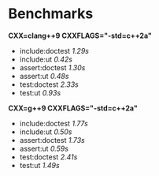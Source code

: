 # Benchmarks

**CXX=clang++9 CXXFLAGS="-std=c++2a"**

* include:doctest *1.29s*
* include:ut *0.42s*
* assert:doctest *1.30s*
* assert:ut *0.48s*
* test:doctest *2.33s*
* test:ut *0.93s*

**CXX=g++9 CXXFLAGS="-std=c++2a"**

* include:doctest *1.77s*
* include:ut *0.50s*
* assert:doctest *1.73s*
* assert:ut *0.59s*
* test:doctest *2.41s*
* test:ut *1.49s*
